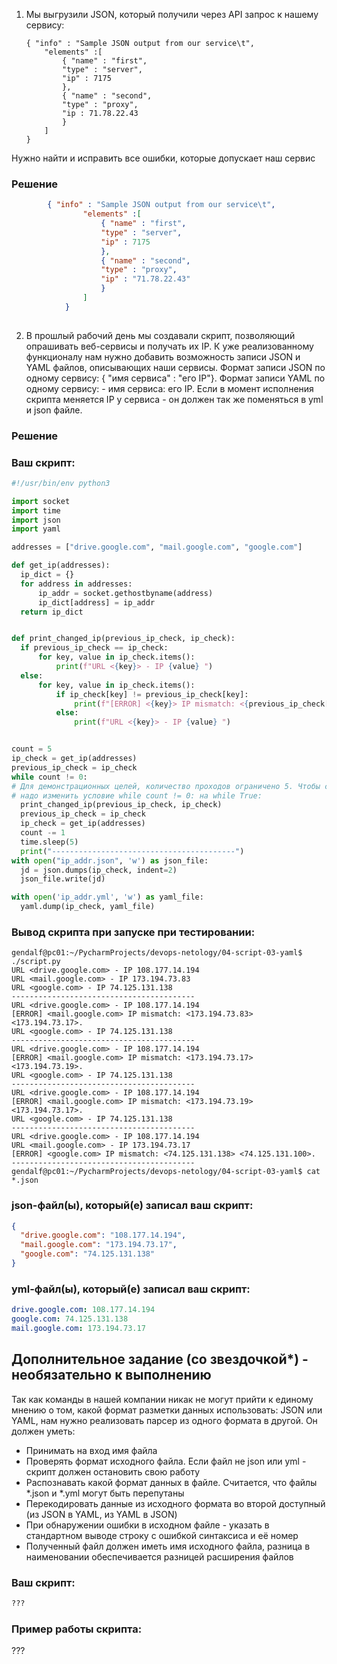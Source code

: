 1. Мы выгрузили JSON, который получили через API запрос к нашему сервису:
	```
    { "info" : "Sample JSON output from our service\t",
        "elements" :[
            { "name" : "first",
            "type" : "server",
            "ip" : 7175 
            },
            { "name" : "second",
            "type" : "proxy",
            "ip : 71.78.22.43
            }
        ]
    }
	```
  Нужно найти и исправить все ошибки, которые допускает наш сервис
  
  ### Решение
  ```json
          { "info" : "Sample JSON output from our service\t",
                  "elements" :[
                      { "name" : "first",
                      "type" : "server",
                      "ip" : 7175 
                      },
                      { "name" : "second",
                      "type" : "proxy",
                      "ip" : "71.78.22.43"
                      }
                  ]
              }   
               
  ```
    
    
2. В прошлый рабочий день мы создавали скрипт, позволяющий опрашивать веб-сервисы и получать их IP. К уже реализованному функционалу нам нужно добавить возможность записи JSON и YAML файлов, описывающих наши сервисы. Формат записи JSON по одному сервису: { "имя сервиса" : "его IP"}. Формат записи YAML по одному сервису: - имя сервиса: его IP. Если в момент исполнения скрипта меняется IP у сервиса - он должен так же поменяться в yml и json файле.
  ### Решение
  
  ### Ваш скрипт:
  ```python
#!/usr/bin/env python3

import socket
import time
import json
import yaml

addresses = ["drive.google.com", "mail.google.com", "google.com"]

def get_ip(addresses):
    ip_dict = {}
    for address in addresses:
        ip_addr = socket.gethostbyname(address)
        ip_dict[address] = ip_addr
    return ip_dict


def print_changed_ip(previous_ip_check, ip_check):
    if previous_ip_check == ip_check:
        for key, value in ip_check.items():
            print(f"URL <{key}> - IP {value} ")
    else:
        for key, value in ip_check.items():
            if ip_check[key] != previous_ip_check[key]:
                print(f"[ERROR] <{key}> IP mismatch: <{previous_ip_check[key]}> <{value}>. ")
            else:
                print(f"URL <{key}> - IP {value} ")


count = 5
ip_check = get_ip(addresses)
previous_ip_check = ip_check
while count != 0:
# Для демонстрационных целей, количество проходов ограничено 5. Чтобы сделать выполнение адресов непрерывным
# надо изменить условие while count != 0: на while True:
    print_changed_ip(previous_ip_check, ip_check)
    previous_ip_check = ip_check
    ip_check = get_ip(addresses)
    count -= 1
    time.sleep(5)
    print("-----------------------------------------")
with open("ip_addr.json", 'w') as json_file:
    jd = json.dumps(ip_check, indent=2)
    json_file.write(jd)

with open('ip_addr.yml', 'w') as yaml_file:
    yaml.dump(ip_check, yaml_file)

  ```

  ### Вывод скрипта при запуске при тестировании:
  ```
gendalf@pc01:~/PycharmProjects/devops-netology/04-script-03-yaml$ ./script.py 
URL <drive.google.com> - IP 108.177.14.194 
URL <mail.google.com> - IP 173.194.73.83 
URL <google.com> - IP 74.125.131.138 
-----------------------------------------
URL <drive.google.com> - IP 108.177.14.194 
[ERROR] <mail.google.com> IP mismatch: <173.194.73.83> <173.194.73.17>. 
URL <google.com> - IP 74.125.131.138 
-----------------------------------------
URL <drive.google.com> - IP 108.177.14.194 
[ERROR] <mail.google.com> IP mismatch: <173.194.73.17> <173.194.73.19>. 
URL <google.com> - IP 74.125.131.138 
-----------------------------------------
URL <drive.google.com> - IP 108.177.14.194 
[ERROR] <mail.google.com> IP mismatch: <173.194.73.19> <173.194.73.17>. 
URL <google.com> - IP 74.125.131.138 
-----------------------------------------
URL <drive.google.com> - IP 108.177.14.194 
URL <mail.google.com> - IP 173.194.73.17 
[ERROR] <google.com> IP mismatch: <74.125.131.138> <74.125.131.100>. 
-----------------------------------------
gendalf@pc01:~/PycharmProjects/devops-netology/04-script-03-yaml$ cat *.json

  ```
### json-файл(ы), который(е) записал ваш скрипт:
```json
{
  "drive.google.com": "108.177.14.194",
  "mail.google.com": "173.194.73.17",
  "google.com": "74.125.131.138"
}

```

### yml-файл(ы), который(е) записал ваш скрипт:
```yaml
drive.google.com: 108.177.14.194
google.com: 74.125.131.138
mail.google.com: 173.194.73.17

```  
  
## Дополнительное задание (со звездочкой*) - необязательно к выполнению

Так как команды в нашей компании никак не могут прийти к единому мнению о том, какой формат разметки данных использовать: JSON или YAML, нам нужно реализовать парсер из одного формата в другой. Он должен уметь:
   * Принимать на вход имя файла
   * Проверять формат исходного файла. Если файл не json или yml - скрипт должен остановить свою работу
   * Распознавать какой формат данных в файле. Считается, что файлы *.json и *.yml могут быть перепутаны
   * Перекодировать данные из исходного формата во второй доступный (из JSON в YAML, из YAML в JSON)
   * При обнаружении ошибки в исходном файле - указать в стандартном выводе строку с ошибкой синтаксиса и её номер
   * Полученный файл должен иметь имя исходного файла, разница в наименовании обеспечивается разницей расширения файлов

### Ваш скрипт:
```python
???
```

### Пример работы скрипта:
???
